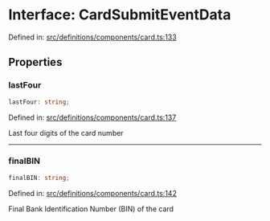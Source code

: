 # Interface: CardSubmitEventData

Defined in: [src/definitions/components/card.ts:133](https://github.com/Fiksuruoka-fi/capacitor-adyen/blob/f7f5e96f21755ab2c8662363cc5f5c74dae6561a/src/definitions/components/card.ts#L133)

## Properties

### lastFour

```ts
lastFour: string;
```

Defined in: [src/definitions/components/card.ts:137](https://github.com/Fiksuruoka-fi/capacitor-adyen/blob/f7f5e96f21755ab2c8662363cc5f5c74dae6561a/src/definitions/components/card.ts#L137)

Last four digits of the card number

***

### finalBIN

```ts
finalBIN: string;
```

Defined in: [src/definitions/components/card.ts:142](https://github.com/Fiksuruoka-fi/capacitor-adyen/blob/f7f5e96f21755ab2c8662363cc5f5c74dae6561a/src/definitions/components/card.ts#L142)

Final Bank Identification Number (BIN) of the card
